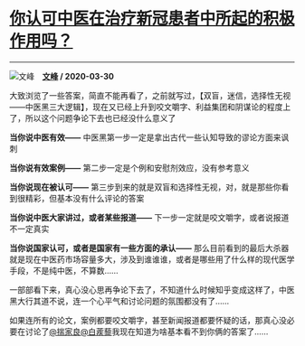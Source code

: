# [你认可中医在治疗新冠患者中所起的积极作用吗？](https://www.zhihu.com/answer/1114612063)

---------------------------------------------------------------------

![文峰](https://pic2.zhimg.com/1835826bad51ee3174c54ac69f6e3ad8.jpg?source=1940ef5c "文峰")&emsp;**[文峰](https://www.zhihu.com/people/wen-feng-93-32) / 2020-03-30**

大致浏览了一些答案，简直不能再看了，之前就写过，【双盲，迷信，选择性无视——中医黑三大逻辑】，现在又已经上升到咬文嚼字、利益集团和阴谋论的程度上了，所以这个问题争论下去也已经没什么意义了

 **当你说中医有效——** 中医黑第一步一定是拿出古代一些认知导致的谬论方面来讽刺

 **当你说有效案例——** 第二步一定是个例和安慰剂效应，没有参考意义

 **当你说现在被认可——** 第三步到来的就是双盲和选择性无视，对，就是那些你看到很精彩，但基本没有什么评论的答案

 **当你说中医大家讲过，或者某些报道——** 下一步一定就是咬文嚼字，或者说报道不一定真实

 **当你说国家认可，或者是国家有一些方面的承认——** 那么目前看到的最后大杀器就是现在中医药市场容量多大，涉及到谁谁谁，或者是哪些用了什么样的现代医学手段，不是纯中医，不算数……


一部部看下来，真心没心思再争论下去了，不知道什么时候知乎变成这样了，中医黑大行其道不说，连一个心平气和讨论问题的氛围都没有了……

如果连所有的论文，案例都要咬文嚼字，甚至新闻报道都要怀疑的话，那真心没必要在讨论了[@揣家良](https://www.zhihu.com/people/c2764441f42e9d30ffa8eadcb1c8104d)[@白蒺藜](https://www.zhihu.com/people/9032a4f51ec17f528acef303acec9d97)我现在知道为啥基本看不到你俩的答案了……

